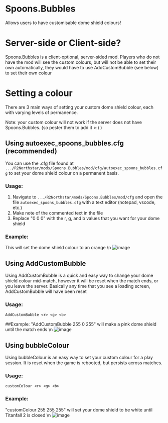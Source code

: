 # Spoons.Bubbles
Allows users to have customisable dome shield colours!

# Server-side or Client-side?
Spoons.Bubbles is a client-optional, server-sided mod. 
Players who do not have the mod will see the custom colours, but will not be able to set their own automatically, they would have to use AddCustomBubble (see below) to set their own colour


# Setting a colour

There are 3 main ways of setting your custom dome shield colour, each with varying levels of permanence.

Note: your custom colour will not work if the server does not have Spoons.Bubbles. (so pester them to add it >:) )

## Using autoexec_spoons_bubbles.cfg (recommended)

You can use the .cfg file found at `.../R2Northstar/mods/Spoons.Bubbles/mod/cfg/autoexec_spoons_bubbles.cfg` to set your dome shield colour on a permanent basis.

### Usage:
1. Navigate to `.../R2Northstar/mods/Spoons.Bubbles/mod/cfg` and open the file `autoexec_spoons_bubbles.cfg` with a text editor (notepad, vscode, etc.)
2. Make note of the commented text in the file
3. Replace "0 0 0" with the r, g, and b values that you want for your dome shield

### Example:
This will set the dome shield colour to an orange \n
![image](https://user-images.githubusercontent.com/66967891/150456117-23d187b1-a874-4612-ad06-86b658c4905d.png)


## Using AddCustomBubble

Using AddCustomBubble is a quick and easy way to change your dome shield colour mid-match, however it will be reset when the match ends, or you leave the server. 
Basically any time that you see a loading screen, AddCustomBubble will have been reset

### Usage: 
`AddCustomBubble <r> <g> <b>`

##Example:
"AddCustomBubble 255 0 255" will make a pink dome shield until the match ends \n
![image](https://user-images.githubusercontent.com/66967891/150455494-a8702efc-4d00-43aa-9142-67e27d349c71.png)

## Using bubbleColour

Using bubbleColour is an easy way to set your custom colour for a play session. It is reset when the game is rebooted, but persists across matches.

### Usage:
`customColour <r> <g> <b>`

### Example:
"customColour 255 255 255" will set your dome shield to be white until Titanfall 2 is closed \n
![image](https://user-images.githubusercontent.com/66967891/150455722-72e4725d-c230-4bd9-8f07-3ddd476423f8.png)

